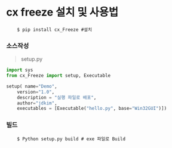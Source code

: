 # cx freeze 설치 및 사용법

```shell
	$ pip install cx_Freeze #설치
```

### 소스작성
> setup.py
```python
import sys
from cx_Freeze import setup, Executable

setup( name="Demo",
    version="1.0",
    description = "실행 파일로 배포",
    author="jdkim",
    executables = [Executable("hello.py", base="Win32GUI")])
```

### 빌드
```shell
	$ Python setup.py build # exe 파일로 Build
```
